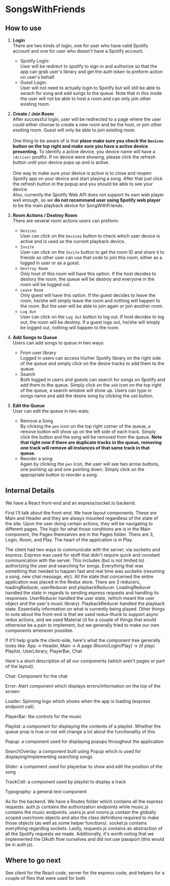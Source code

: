 # SongsWithFriends

## How to use

1. **Login** <br />
	There are two kinds of login, one for user who have valid Spotify account and one for user who doesn't have a Spotify account. <br />
	* Spotify Login: <br />
		User will be redirect to spotify to sign in and authorize so that the app can grab user's library and get the auth token to preform action on user's behalf. <br />
	* Guest Login: <br />
		User will not need to actually login to Spotify but will still be able to serach for song and add songs to the queue. Note that in this mode the user will not be able to host a room and can only join other existing room. <br />

2. **Create / Join Room** <br />
	After successful login, user will be redirected to a page where the user could either choose to create a new room and be the host, or join other exsiting room. Guest will only be able to join exisitng room. <br /><br />
	One thing to be aware of is that **plase make sure you check the `Devices` button on the top right and make sure you have a active device presenting.** To identify a active device, you device name will have a `(Active)` postfix. If no device were showing, please click the refresh button until your device pops up and is active. <br /><br />
	One way to make sure your device is active is to close and reopen Spotify app on your device and start playing a song. After that just click the refresh button in the popup and you should be able to see your device. <br />
	Also, currently the Spotify Web API does not support its own web player well enough, so we **do not recommand user using Spotify web player** to be the main playback device for SongWithFriends. <br />

3. **Room Actions / Destroy Room** <br />
	There are several room actions users can preform: <br />
	* `Devices` <br />
		User can click on the `Devices` button to check which user device is active and is used as the current playback device. <br />
	* `Invite` <br />
		User can click on the `Invite` button to get the room ID and share it to friends so other user can use that code to join this room, either as a logged in user or as a guest.
	* `Destroy Room` <br />
		Only host of this room will have this option. If the host decides to destory the room, the queue will be destroy and everyone in the room will be logged out. <br />
	* `Leave Room` <br />
		Only guest will have this option. If the guest decides to leave the room, he/she will simply leave the room and nothing will happen to the room. But the user will be able to join again or join another room.
	* `Log Out` <br />
		User can click on the `Log Out` button to log out. If host decides to log out, the room will be destroy. If a guest logs out, he/she will simply be logged out, nothing will happen to the room. <br />

4. **Add Songs to Queue** <br />
	Users can add songs to queue in two ways: <br />
	* From user library <br />
		Logged in users can access his/her Spotify library on the right side of the queue and simply click on the desire tracks to add them to the queue.
	* Search <br />
		Both logged in users and guests can search for songs on Spotify and add them to the queue. Simply click on the `add` icon on the top right of the queue, a search window will show up. Users can type in songs name and add the desire song by clicking the `add` button.
5. **Edit the Queue** <br />
	User can edit the queue in two wats: <br />
	* Remove a Song <br />
		By clicking the `pen` icon on the top right corner of the queue, a remove button will show up on the left side of each track. Simply click the button and the song will be removed from the queue. **Note that right now if there are duplicate tracks in the queue, removing one track will remove all instances of that same track in that queue.** <br />
	* Reorder a song <br />
		Again by clicking the `pen` icon, the user will see two arrow buttons, one pointing up and one pointing down. Simply click on the appropriate button to reorder a song. <br />




## Internal Details
We have a React front-end and an express/socket.io backend. 

First I'll talk about the front-end. We have layout components. These are Main and Header and they are always mounted regardless of the state of the site. Upon the user doing certain actions, they will be navigating to different pages. The logic for what those conditions are is in the Main component, the Pages themselves are in the Pages folder. There are 3, Login, Room, and Play.  The heart of the application is in Play.

The client had two ways to communicate with the server, via socketio and express. Express was used for stuff that didn't require quick and constant communication with the server. This includes (but is not limited to) authorizing the user and searching for songs. Everything that was something that needed to happen fast and real time was socketio (resuming a song, new chat message, etc). All the state that concerned the entire application was placed in the Redux store. There are 3 reducers, loadingReducer, userReducer and playbackReducer. LoadingReducer handled the state in regards to sending express requests and handling its responses. UserReducer handled the user state, (which meant the user object and the user's music library). PlaybackReducer handled the playback state. Essentially information on what is currently being played.
Other things to note about the front-end is that we used redux-thunk to support async redux actions, and we used Material UI for a couple of things that would otherwise be a pain to implement, but we generally tried to make our own components whenever possible.

If it'll help grade the client-side, here's what the component tree generally looks like:
App -> Header, Main -> A page (Room/Login/Play) -> (if play) Playlist, UserLibrary, PlayerBar, Chat

Here's a short description of all our components (which aren't pages or part of the layout).

Chat: Component for the chat

Error: Alert component which displays errors/information on the top of the screen

Loader: Spinning logo which shows when the app is loading (express endpoint call)

PlayerBar: the controls for the music

Playlist: a component for displaying the contents of a playlist. Whether the queue prop is true or not will change a lot about the functionality of this

Popup: a component used for displaying popups throughout the application

SearchOverlay: a component built using Popup which is used for displaying/implementing searching songs

Slider: a component used for playerbar to show and edit the position of the song

TrackCell: a component used by playlist to display a track

Typography: a general text component

As for the backend. We have a Routes folder which contains all the express requests. auth.js contains the authorization endpoints while music.js contains the music endpoints. users.js and rooms.js contain the globally scoped user/room objects and also the class definitions required to make those objects (as well as some helper functions). socket.js contains everything regarding sockets. Lastly, requests.js contains an abstraction of all the Spotify requests we made. Additionally, it's worth noting that we implemented the OAuth flow ourselves and did not use passport (this would be in auth.js). 

## Where to go next
See client for the React code, server for the express code, and helpers for a couple of files that were used for both
